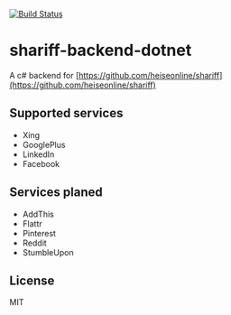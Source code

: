 [![Build Status](https://travis-ci.org/dotnetgeek/shariff-backend-dotnet.svg?branch=master)](https://travis-ci.org/dotnetgeek/shariff-backend-dotnet)

# shariff-backend-dotnet

A c# backend for [https://github.com/heiseonline/shariff](https://github.com/heiseonline/shariff)

## Supported services
- Xing
- GooglePlus
- LinkedIn
- Facebook
  
## Services planed
- AddThis
- Flattr
- Pinterest
- Reddit
- StumbleUpon

	
## License

MIT
